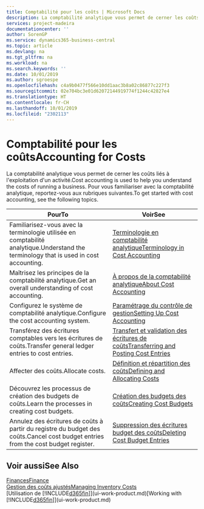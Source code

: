 ```yaml
---
title: Comptabilité pour les coûts | Microsoft Docs
description: La comptabilité analytique vous permet de cerner les coûts liés à l'exploitation d'un activié. Pour vous familiariser avec la comptabilité analytique, reportez-vous aux rubriques suivantes.
services: project-madeira
documentationcenter: ''
author: SorenGP
ms.service: dynamics365-business-central
ms.topic: article
ms.devlang: na
ms.tgt_pltfrm: na
ms.workload: na
ms.search.keywords: ''
ms.date: 10/01/2019
ms.author: sgroespe
ms.openlocfilehash: c4a9b0477f566e10dd1aac3b8a02c86877c227f3
ms.sourcegitcommit: 02e704bc3e01d62072144919774f1244c42827e4
ms.translationtype: HT
ms.contentlocale: fr-CH
ms.lasthandoff: 10/01/2019
ms.locfileid: "2302113"
---
```

# <a name="accounting-for-costs"></a><span data-ttu-id="ca497-104">Comptabilité pour les coûts</span><span class="sxs-lookup"><span data-stu-id="ca497-104">Accounting for Costs</span></span>
<span data-ttu-id="ca497-105">La comptabilité analytique vous permet de cerner les coûts liés à l'exploitation d'un activité.</span><span class="sxs-lookup"><span data-stu-id="ca497-105">Cost accounting is used to help you understand the costs of running a business.</span></span> <span data-ttu-id="ca497-106">Pour vous familiariser avec la comptabilité analytique, reportez-vous aux rubriques suivantes.</span><span class="sxs-lookup"><span data-stu-id="ca497-106">To get started with cost accounting, see the following topics.</span></span>  

|<span data-ttu-id="ca497-107">Pour</span><span class="sxs-lookup"><span data-stu-id="ca497-107">To</span></span>|<span data-ttu-id="ca497-108">Voir</span><span class="sxs-lookup"><span data-stu-id="ca497-108">See</span></span>|  
|--------|---------|  
|<span data-ttu-id="ca497-109">Familiarisez-vous avec la terminologie utilisée en comptabilité analytique.</span><span class="sxs-lookup"><span data-stu-id="ca497-109">Understand the terminology that is used in cost accounting.</span></span>|[<span data-ttu-id="ca497-110">Terminologie en comptabilité analytique</span><span class="sxs-lookup"><span data-stu-id="ca497-110">Terminology in Cost Accounting</span></span>](finance-terminology-in-cost-accounting.md)|  
|<span data-ttu-id="ca497-111">Maîtrisez les principes de la comptabilité analytique.</span><span class="sxs-lookup"><span data-stu-id="ca497-111">Get an overall understanding of cost accounting.</span></span>|[<span data-ttu-id="ca497-112">À propos de la comptabilité analytique</span><span class="sxs-lookup"><span data-stu-id="ca497-112">About Cost Accounting</span></span>](finance-about-cost-accounting.md)|  
|<span data-ttu-id="ca497-113">Configurez le système de comptabilité analytique.</span><span class="sxs-lookup"><span data-stu-id="ca497-113">Configure the cost accounting system.</span></span>|[<span data-ttu-id="ca497-114">Paramétrage du contrôle de gestion</span><span class="sxs-lookup"><span data-stu-id="ca497-114">Setting Up Cost Accounting</span></span>](finance-set-up-cost-accounting.md)|  
|<span data-ttu-id="ca497-115">Transférez des écritures comptables vers les écritures de coûts.</span><span class="sxs-lookup"><span data-stu-id="ca497-115">Transfer general ledger entries to cost entries.</span></span>|[<span data-ttu-id="ca497-116">Transfert et validation des écritures de coûts</span><span class="sxs-lookup"><span data-stu-id="ca497-116">Transferring and Posting Cost Entries</span></span>](finance-transfer-and-post-cost-entries.md)|  
|<span data-ttu-id="ca497-117">Affecter des coûts.</span><span class="sxs-lookup"><span data-stu-id="ca497-117">Allocate costs.</span></span>|[<span data-ttu-id="ca497-118">Définition et répartition des coûts</span><span class="sxs-lookup"><span data-stu-id="ca497-118">Defining and Allocating Costs</span></span>](finance-define-and-allocate-costs.md)|  
|<span data-ttu-id="ca497-119">Découvrez les processus de création des budgets de coûts.</span><span class="sxs-lookup"><span data-stu-id="ca497-119">Learn the processes in creating cost budgets.</span></span>|[<span data-ttu-id="ca497-120">Création des budgets des coûts</span><span class="sxs-lookup"><span data-stu-id="ca497-120">Creating Cost Budgets</span></span>](finance-create-cost-budgets.md)|
|<span data-ttu-id="ca497-121">Annulez des écritures de coûts à partir du registre du budget des coûts.</span><span class="sxs-lookup"><span data-stu-id="ca497-121">Cancel cost budget entries from the cost budget register.</span></span>|[<span data-ttu-id="ca497-122">Suppression des écritures budget des coûts</span><span class="sxs-lookup"><span data-stu-id="ca497-122">Deleting Cost Budget Entries</span></span>](finance-how-to-delete-cost-budget-entries.md)| 


## <a name="see-also"></a><span data-ttu-id="ca497-123">Voir aussi</span><span class="sxs-lookup"><span data-stu-id="ca497-123">See Also</span></span>  
[<span data-ttu-id="ca497-124">Finances</span><span class="sxs-lookup"><span data-stu-id="ca497-124">Finance</span></span>](finance.md)  
[<span data-ttu-id="ca497-125">Gestion des coûts ajustés</span><span class="sxs-lookup"><span data-stu-id="ca497-125">Managing Inventory Costs</span></span>](finance-manage-inventory-costs.md)  
<span data-ttu-id="ca497-126">[Utilisation de [!INCLUDE[d365fin](includes/d365fin_md.md)]](ui-work-product.md)</span><span class="sxs-lookup"><span data-stu-id="ca497-126">[Working with [!INCLUDE[d365fin](includes/d365fin_md.md)]](ui-work-product.md)</span></span>
